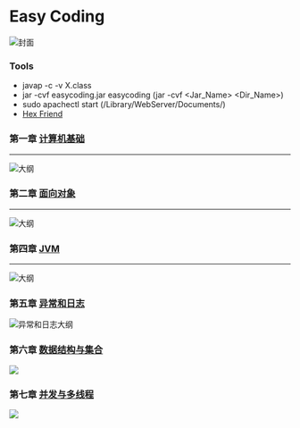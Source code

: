 # Easy Coding

![封面](./notes/cover.jpg)

### Tools
- javap -c -v X.class
- jar -cvf easycoding.jar easycoding (jar -cvf <Jar_Name> <Dir_Name>)
- sudo apachectl start (/Library/WebServer/Documents/)
- [Hex Friend](https://ridiculousfish.com/hexfiend/)

### 第一章 [计算机基础](./notes/ch01.md)

---

![大纲](./notes/CH01-guideline.png)

### 第二章 [面向对象](./notes/ch02.md)

---

![大纲](./notes/CH02-guideline.png)



### 第四章 [JVM](./notes/ch04.md)

------

![大纲](./notes/CH04-guideline.png)



### 第五章 [异常和日志](./notes/ch05.md)

![异常和日志大纲](./notes/CH05-guideline.png)

### 第六章 [数据结构与集合](./notes/ch06.md)

![](./notes/CH06-guideline.png)

### 第七章 [并发与多线程](./notes/ch07.md)

![](./notes/CH07-guideline.png)